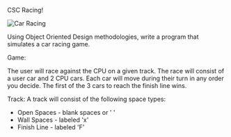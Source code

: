 CSC Racing!

![Car Racing](https://user-images.githubusercontent.com/69538387/234407155-cbeff9f8-e53e-4fcd-809d-1dba5a6ce6b9.jpg)

Using Object Oriented Design methodologies, write a program that simulates a car racing game.

Game: 

The user will race against the CPU on a given track.  The race will consist of a user car and 2 CPU cars.  Each car will move during their turn in any order you decide.  The first of the 3 cars to reach the finish line wins.

Track:
A track will consist of the following space types:
- Open Spaces - blank spaces or ' '
- Wall Spaces - labeled 'x'
- Finish Line - labeled 'F'
